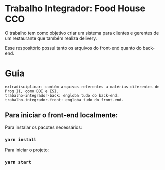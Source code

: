 # Trabalho Integrador: Food House CCO

O trabalho tem como objetivo criar um sistema para clientes e gerentes de um restaurante que também realiza delivery.

Esse respositório possui tanto os arquivos do front-end quanto do back-end.

# Guia

    extradisciplinar: contém arquivos referentes a matérias diferentes de Prog II, como BDI e ESI.
    trabalho-integrador-back: engloba tudo do back-end.
    trabalho-integrador-front: engloba tudo do front-end.

## Para iniciar o front-end localmente:

Para instalar os pacotes necessários:

### `yarn install`

Para iniciar o projeto:

### `yarn start`
